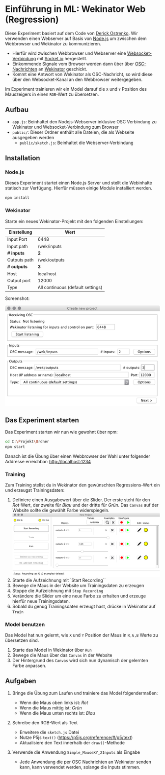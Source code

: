 # Einführung in ML: Wekinator Web (Regression)

Diese Experiment basiert auf dem Code von [Derick Ostrenko](https://github.com/fredeerock/wekp5).
Wir verwenden einen Webserver auf Basis von [Node.js](http://nodejs.org) um zwischen dem Webbrowser und Wekinator zu kommunizieren.

* Hierfür wird zwischen Webbrowser und Webserver eine [Websocket-Verbindung](https://developer.mozilla.org/en-US/docs/Web/API/WebSockets_API) mit [Socket.io](http://socket.io) hergestellt.
* Einkommende Signale vom Browser werden dann über über [OSC-Nachrichten](https://developer.mozilla.org/en-US/docs/Web/API/WebSockets_API) an [Wekinator](http://www.wekinator.org) geschickt.
* Kommt eine Antwort von Wekinator als OSC-Nachricht, so wird diese über den Websocket-Kanal an den Webbrowser weitergegeben.

Im Experiment trainieren wir ein Model darauf die `X` und `Y` Position des Mauszeigers in einen `RGB`-Wert zu übersetzen.

## Aufbau

* `app.js`: Beinhaltet den Nodejs-Webserver inklusive OSC Verbindung zu Wekinator und Websocket-Verbindung zum Browser
* `public/`: Dieser Ordner enthält alle Dateien, die als Webseite ausgegeben werden
  * `public/sketch.js`: Beinhaltet die Webserver-Verbindung

## Installation

### Node.js

Dieses Experiment startet einen Node.js Server und stellt die Webinhalte statisch zur Verfügung.
Hierfür müssen einige Module installiert werden.

```bash
npm install
```

### Wekinator

Starte ein neues Wekinator-Projekt mit den folgenden Einstellungen:

| Einstellung | Wert |
|--|--|
| Input Port | 6448 |
| Input path | /wek/inputs |
| **# inputs** | **2** |
| Outputs path | /wek/outputs |
| **# outputs** | **3** |
| Host | localhost |
| Output port | 12000 |
| Type | All continuous (default settings) |

Screenshot:

![Wekinator Setup](./images/wekinator-setup.png)

## Das Experiment starten

Das Experiment starten wir nun wie gewohnt über npm:

```bash
cd C:\Projekt\Ordner
npm start
```

Danach ist die Übung über einen Webbrowser der Wahl unter folgender Addresse erreichbar:
[http://localhost:1234](http://localhost:1234)

### Training

Zum Training stellst du in Wekinator den gewünschten Regressions-Wert ein und erzeugst Trainingsdaten:

1. Definiere einen Ausgabewert über die Slider. Der erste steht für den *Rot*-Wert, der zweite für *Blau* und der dritte für *Grün*. Das `Canvas` auf der Website sollte die gewählt Farbe widerspiegeln.
![Wekinator Train](./images/wekinator-train.png)
2. Starte die Aufzeichnung mit `Start Recording``
3. Bewege die Maus in der Website um Trainingsdaten zu erzeugen
4. Stoppe die Aufzeichnung mit `Stop Recording`
5. Verändere die Slider um eine neue Farbe zu erhalten und erzeuge hierfür neue Trainingsdaten.
6. Sobald du genug Trainingsdaten erzeugt hast, drücke in Wekinator auf `Train`

### Model benutzen

Das Model hat nun gelernt, wie `X` und `Y` Position der Maus in `R,G,B` Werte zu übersetzen sind.

1. Starte das Model in Wekinator über `Run`
2. Bewege die Maus über das `Canvas` in der Website
3. Der Hintergrund des `Canvas` wird sich nun dynamisch der gelernten Farbe anpassen.

## Aufgaben

1. Bringe die Übung zum Laufen und trainiere das Model folgendermaßen:
    * Wenn die Maus oben links ist: *Rot*
    * Wenn die Maus mittig ist: *Grün*
    * Wenn die Maus unten rechts ist: *Blau*

2. Schreibe den RGB-Wert als Text
    * Erweitere die `sketch.js` Datei
    * Nutze P5js `text()` (https://p5js.org/reference/#/p5/text)
    * Aktualisiere den Text innerhalb der `draw()`-Methode

3. Verwende die Anwendung `Simple_MouseXY_2Inputs` als Eingabe
    * Jede Anwendung die per OSC Nachrichten an Wekinator senden kann, kann verwendet werden, solange die Inputs stimmen.

